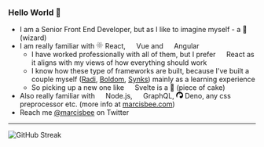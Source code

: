 ### Hello World 👋

- I am a Senior Front End Developer, but as I like to imagine myself - a 🧙 (wizard)
- I am really familiar with <img src="/react.svg" height="14px" width="14px"/> React, <img src="https://raw.githubusercontent.com/simple-icons/simple-icons/develop/icons/vue-dot-js.svg" height="14px" width="14px"/> Vue and <img src="https://raw.githubusercontent.com/simple-icons/simple-icons/develop/icons/angular.svg" height="14px" width="14px"/> Angular
  - I have worked professionally with all of them, but I prefer <img src="https://raw.githubusercontent.com/simple-icons/simple-icons/develop/icons/react.svg" height="14px" width="14px"/> React as it aligns with my views of how everything should work
  - I know how these type of frameworks are built, because I've built a couple myself ([Radi](https://radi.js.org), [Boldom](https://boldom.js.org), [Synks](https://github.com/Marcisbee/synks)) mainly as a learning experience
  - So picking up a new one like <img src="https://raw.githubusercontent.com/simple-icons/simple-icons/develop/icons/svelte.svg" height="14px" width="14px"/> Svelte is a 🍰 (piece of cake)
- Also really familiar with <img src="https://raw.githubusercontent.com/simple-icons/simple-icons/develop/icons/node-dot-js.svg" height="14px" width="14px"/> Node.js, <img src="https://raw.githubusercontent.com/simple-icons/simple-icons/develop/icons/graphql.svg" height="14px" width="14px"/> GraphQL, <img src="https://raw.githubusercontent.com/simple-icons/simple-icons/develop/icons/deno.svg" height="14px" width="14px"/> Deno, any css preprocessor etc. (more info at [marcisbee.com](https://marcisbee.com))
- Reach me [@marcisbee](https://twitter.com/marcisbee) on Twitter

---

![GitHub Streak](http://github-readme-streak-stats.herokuapp.com?user=Marcisbee&theme=gruvbox_duo&hide_border=true&date_format=j%2Fn%5B%2FY%5D&background=FFFFFF00&dates=A5A5A5)
